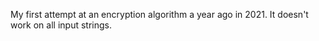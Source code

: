My first attempt at an encryption algorithm a year ago in 2021. It doesn't work on all input strings.

